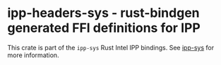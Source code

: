 # ipp-headers-sys - rust-bindgen generated FFI definitions for IPP

This crate is part of the `ipp-sys` Rust Intel IPP bindings. See
[ipp-sys](https://github.com/astraw/ipp-sys) for more information.

